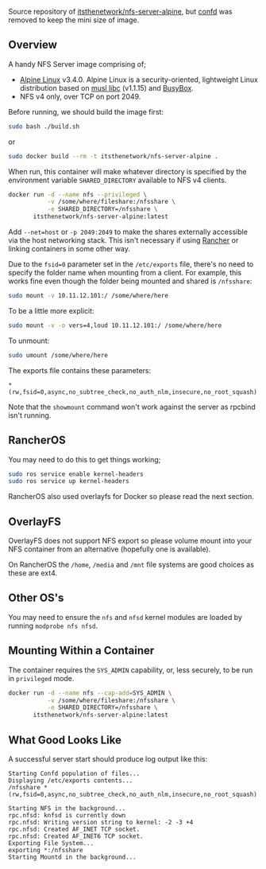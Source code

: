 Source repository of [itsthenetwork/nfs-server-alpine](https://hub.docker.com/r/itsthenetwork/nfs-server-alpine/),
but [confd](https://github.com/kelseyhightower/confd) was removed to keep the mini size of image.

## Overview

A handy NFS Server image comprising of;

- [Alpine Linux](http://www.alpinelinux.org/) v3.4.0. Alpine Linux is a security-oriented,
  lightweight Linux distribution based on [musl libc](https://www.musl-libc.org/) (v1.1.15)
  and [BusyBox](https://www.busybox.net/).
- NFS v4 only, over TCP on port 2049.

Before running, we should build the image first:

```bash
sudo bash ./build.sh
```
or

```bash
sudo docker build --rm -t itsthenetwork/nfs-server-alpine .
```

When run, this container will make whatever directory is specified by the environment
variable `SHARED_DIRECTORY` available to NFS v4 clients.

```bash
docker run -d --name nfs --privileged \
           -v /some/where/fileshare:/nfsshare \
           -e SHARED_DIRECTORY=/nfsshare \
       itsthenetwork/nfs-server-alpine:latest
```

Add `--net=host` or `-p 2049:2049` to make the shares externally accessible via the host networking stack.
This isn't necessary if using [Rancher](http://rancher.com/) or linking containers in some other way.

Due to the `fsid=0` parameter set in the `/etc/exports` file,
there's no need to specify the folder name when mounting from a client.
For example, this works fine even though the folder being mounted and shared is `/nfsshare`:

```bash
sudo mount -v 10.11.12.101:/ /some/where/here
```

To be a little more explicit:

```bash
sudo mount -v -o vers=4,loud 10.11.12.101:/ /some/where/here
```

To unmount:

```bash
sudo umount /some/where/here
```

The exports file contains these parameters:

```
*(rw,fsid=0,async,no_subtree_check,no_auth_nlm,insecure,no_root_squash)
```

Note that the `showmount` command won't work against the server as rpcbind isn't running.

## RancherOS

You may need to do this to get things working;
```bash
sudo ros service enable kernel-headers
sudo ros service up kernel-headers
```

RancherOS also used overlayfs for Docker so please read the next section.

## OverlayFS

OverlayFS does not support NFS export so please volume mount into your NFS container
from an alternative (hopefully one is available).

On RancherOS the `/home`, `/media` and `/mnt` file systems are good choices as these are ext4.

## Other OS's

You may need to ensure the `nfs` and `nfsd` kernel modules are loaded by running `modprobe nfs nfsd`.

## Mounting Within a Container

The container requires the `SYS_ADMIN` capability, or, less securely, to be run in `privileged` mode.

```bash
docker run -d --name nfs --cap-add=SYS_ADMIN \
           -v /some/where/fileshare:/nfsshare \
           -e SHARED_DIRECTORY=/nfsshare \
       itsthenetwork/nfs-server-alpine:latest
```

## What Good Looks Like

A successful server start should produce log output like this:

```
Starting Confd population of files...
Displaying /etc/exports contents...
/nfsshare *(rw,fsid=0,async,no_subtree_check,no_auth_nlm,insecure,no_root_squash)

Starting NFS in the background...
rpc.nfsd: knfsd is currently down
rpc.nfsd: Writing version string to kernel: -2 -3 +4
rpc.nfsd: Created AF_INET TCP socket.
rpc.nfsd: Created AF_INET6 TCP socket.
Exporting File System...
exporting *:/nfsshare
Starting Mountd in the background...
```

